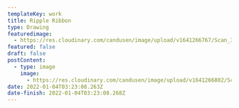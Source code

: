 ```yaml
---
templateKey: work
title: Ripple Ribbon
type: Drawing
featuredimage:
  - https://res.cloudinary.com/candusen/image/upload/v1641266767/Scan_3_cover_f3mzxn.jpg
featured: false
draft: false
postContent:
  - type: image
    image:
      - https://res.cloudinary.com/candusen/image/upload/v1641266802/Scan_3_xonwsc.jpg
date: 2022-01-04T03:23:08.263Z
date-finish: 2022-01-04T03:23:08.268Z
---
```

